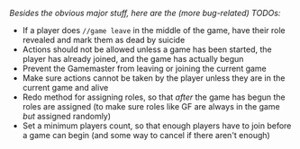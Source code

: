 *Besides the obvious major stuff, here are the (more bug-related) TODOs:*

 - If a player does `//game leave` in the middle of the game, have their role revealed and mark them as dead by suicide
 - Actions should not be allowed unless a game has been started, the player has already joined, and the game has actually begun
 - Prevent the Gamemaster from leaving or joining the current game
 - Make sure actions cannot be taken by the player unless they are in the current game and alive
 - Redo method for assigning roles, so that *after* the game has begun the roles are assigned (to make sure roles like GF are always in the game *but* assigned randomly)
 - Set a minimum players count, so that enough players have to join before a game can begin (and some way to cancel if there aren't enough)
